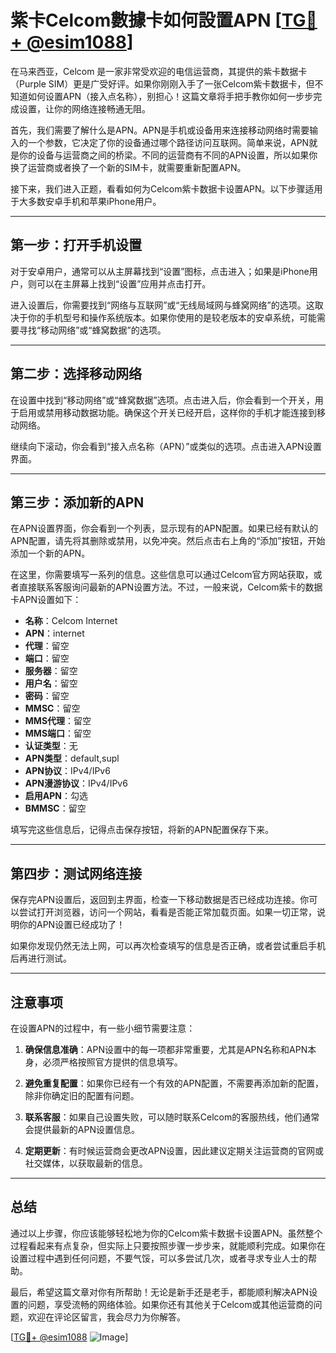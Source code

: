 # 紫卡Celcom數據卡如何設置APN [[TG💪+ @esim1088](https://t.me/s/esim1088)]

在马来西亚，Celcom 是一家非常受欢迎的电信运营商，其提供的紫卡数据卡（Purple SIM）更是广受好评。如果你刚刚入手了一张Celcom紫卡数据卡，但不知道如何设置APN（接入点名称），别担心！这篇文章将手把手教你如何一步步完成设置，让你的网络连接畅通无阻。

首先，我们需要了解什么是APN。APN是手机或设备用来连接移动网络时需要输入的一个参数，它决定了你的设备通过哪个路径访问互联网。简单来说，APN就是你的设备与运营商之间的桥梁。不同的运营商有不同的APN设置，所以如果你换了运营商或者换了一个新的SIM卡，就需要重新配置APN。

接下来，我们进入正题，看看如何为Celcom紫卡数据卡设置APN。以下步骤适用于大多数安卓手机和苹果iPhone用户。

---

## 第一步：打开手机设置

对于安卓用户，通常可以从主屏幕找到“设置”图标，点击进入；如果是iPhone用户，则可以在主屏幕上找到“设置”应用并点击打开。

进入设置后，你需要找到“网络与互联网”或“无线局域网与蜂窝网络”的选项。这取决于你的手机型号和操作系统版本。如果你使用的是较老版本的安卓系统，可能需要寻找“移动网络”或“蜂窝数据”的选项。

---

## 第二步：选择移动网络

在设置中找到“移动网络”或“蜂窝数据”选项。点击进入后，你会看到一个开关，用于启用或禁用移动数据功能。确保这个开关已经开启，这样你的手机才能连接到移动网络。

继续向下滚动，你会看到“接入点名称（APN）”或类似的选项。点击进入APN设置界面。

---

## 第三步：添加新的APN

在APN设置界面，你会看到一个列表，显示现有的APN配置。如果已经有默认的APN配置，请先将其删除或禁用，以免冲突。然后点击右上角的“添加”按钮，开始添加一个新的APN。

在这里，你需要填写一系列的信息。这些信息可以通过Celcom官方网站获取，或者直接联系客服询问最新的APN设置方法。不过，一般来说，Celcom紫卡的数据卡APN设置如下：

- **名称**：Celcom Internet
- **APN**：internet
- **代理**：留空
- **端口**：留空
- **服务器**：留空
- **用户名**：留空
- **密码**：留空
- **MMSC**：留空
- **MMS代理**：留空
- **MMS端口**：留空
- **认证类型**：无
- **APN类型**：default,supl
- **APN协议**：IPv4/IPv6
- **APN漫游协议**：IPv4/IPv6
- **启用APN**：勾选
- **BMMSC**：留空

填写完这些信息后，记得点击保存按钮，将新的APN配置保存下来。

---

## 第四步：测试网络连接

保存完APN设置后，返回到主界面，检查一下移动数据是否已经成功连接。你可以尝试打开浏览器，访问一个网站，看看是否能正常加载页面。如果一切正常，说明你的APN设置已经成功了！

如果你发现仍然无法上网，可以再次检查填写的信息是否正确，或者尝试重启手机后再进行测试。

---

## 注意事项

在设置APN的过程中，有一些小细节需要注意：

1. **确保信息准确**：APN设置中的每一项都非常重要，尤其是APN名称和APN本身，必须严格按照官方提供的信息填写。
   
2. **避免重复配置**：如果你已经有一个有效的APN配置，不需要再添加新的配置，除非你确定旧的配置有问题。

3. **联系客服**：如果自己设置失败，可以随时联系Celcom的客服热线，他们通常会提供最新的APN设置信息。

4. **定期更新**：有时候运营商会更改APN设置，因此建议定期关注运营商的官网或社交媒体，以获取最新的信息。

---

## 总结

通过以上步骤，你应该能够轻松地为你的Celcom紫卡数据卡设置APN。虽然整个过程看起来有点复杂，但实际上只要按照步骤一步步来，就能顺利完成。如果你在设置过程中遇到任何问题，不要气馁，可以多尝试几次，或者寻求专业人士的帮助。

最后，希望这篇文章对你有所帮助！无论是新手还是老手，都能顺利解决APN设置的问题，享受流畅的网络体验。如果你还有其他关于Celcom或其他运营商的问题，欢迎在评论区留言，我会尽力为你解答。

[[TG💪+ @esim1088](https://t.me/s/esim1088) ![Image](https://i.postimg.cc/4NQfJmqS/Snipaste-2025-05-13-00-14-12.png)]